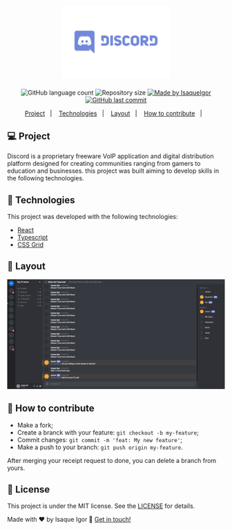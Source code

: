 <h1 align="center">
    <img alt="Discord" title="#discord" src=".github/logo.png" width="250px" />
</h1>
<p align="center">
  <img alt="GitHub language count" src="https://img.shields.io/github/languages/count/IsaqueIgor/discord-ui?color=%2304D361">

  <img alt="Repository size" src="https://img.shields.io/github/repo-size/IsaqueIgor/discord-ui">

  <a href="https://www.linkedin.com/in/isaqueigor/">
    <img alt="Made by IsaqueIgor" src="https://img.shields.io/badge/made%20by-IsaqueIgor-%2304D361">
  </a>

  <a href="https://github.com/IsaqueIgor/discord-ui/commits/master">
    <img alt="GitHub last commit" src="https://img.shields.io/github/last-commit/IsaqueIgor/discord-ui">
  </a>
</p>

<p align="center">
  <a href="#-project">Project</a>&nbsp;&nbsp;&nbsp;|&nbsp;&nbsp;&nbsp;
  <a href="#rocket-Technologies">Technologies</a>&nbsp;&nbsp;&nbsp;|&nbsp;&nbsp;&nbsp;
  <a href="#-layout">Layout</a>&nbsp;&nbsp;&nbsp;|&nbsp;&nbsp;&nbsp;
  <a href="#-how-to-contribute">How to contribute</a>&nbsp;&nbsp;&nbsp;|&nbsp;&nbsp;&nbsp;
</p>

## 💻 Project

Discord is a proprietary freeware VoIP application and digital distribution platform designed for creating communities ranging from gamers to education and businesses.
this project was built aiming to develop skills in the following technologies.

## :rocket: Technologies

This project was developed with the following technologies:

- [React][reactjs]
- [Typescript][typescript]
- [CSS Grid][css]

## 🔖 Layout

<p aling="center">
    <img alt="layout" title="#layout" src=".github/Layout.png" width="900px" />
    
</p>

## 🤔 How to contribute

- Make a fork;
- Create a branck with your feature: `git checkout -b my-feature`;
- Commit changes: `git commit -m 'feat: My new feature'`;
- Make a push to your branch: `git push origin my-feature`.

After merging your receipt request to done, you can delete a branch from yours.

## :memo: License

This project is under the MIT license. See the [LICENSE](LICENSE.md) for details.

Made with ♥ by Isaque Igor :wave: [Get in touch!](https://www.linkedin.com/in/isaqueigor/)

[reactjs]: https://reactjs.org
[typescript]: https://www.typescriptlang.org/
[css]: https://learncssgrid.com/
